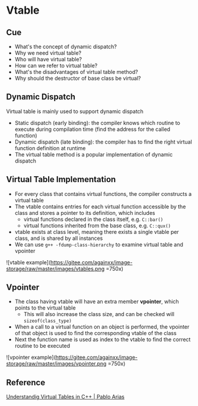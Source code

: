 # Vtable

## Cue
* What's the concept of dynamic dispatch?
* Why we need virtual table?
* Who will have virtual table?
* How can we refer to virtual table?
* What's the disadvantages of virtual table method?
* Why should the destructor of base class be virtual?

## Dynamic Dispatch
Virtual table is mainly used to support dynamic dispatch
* Static dispatch (early binding): the compiler knows which routine to execute during compilation time (find the address for the called function)
* Dynamic dispatch (late binding): the compiler has to find the right virtual function definition at runtime
* The virtual table method is a popular implementation of dynamic dispatch

## Virtual Table Implementation
* For every class that contains virtual functions, the compiler constructs a virtual table
* The vtable contains entries for each virtual function accessible by the class and stores a pointer to its definition, which includes
    - virtual functions declared in the class itself, e.g. `C::bar()`
    - virtual functions inherited from the base class, e.g.  `C::qux()`
* vtable exists at class level, meaning there exists a single vtable per class, and is shared by all instances
* We can use `g++ -fdump-class-hierarchy` to examine virtual table and vpointer

![vtable example](https://gitee.com/againxx/image-storage/raw/master/images/vtables.png =750x)

## Vpointer
* The class having vtable will have an extra member **vpointer**, which points to the virtual table
    - This will also increase the class size, and can be checked will `sizeof(class_type)`
* When a call to a virtual function on an object is performed, the vpointer of that object is used to find the corresponding vtable of the class
* Next the function name is used as index to the vtable to find the correct routine to be executed

![vpointer example](https://gitee.com/againxx/image-storage/raw/master/images/vpointer.png =750x)

## Reference
[Understandig Virtual Tables in C++ | Pablo Arias](https://pabloariasal.github.io/2017/06/10/understanding-virtual-tables/)

